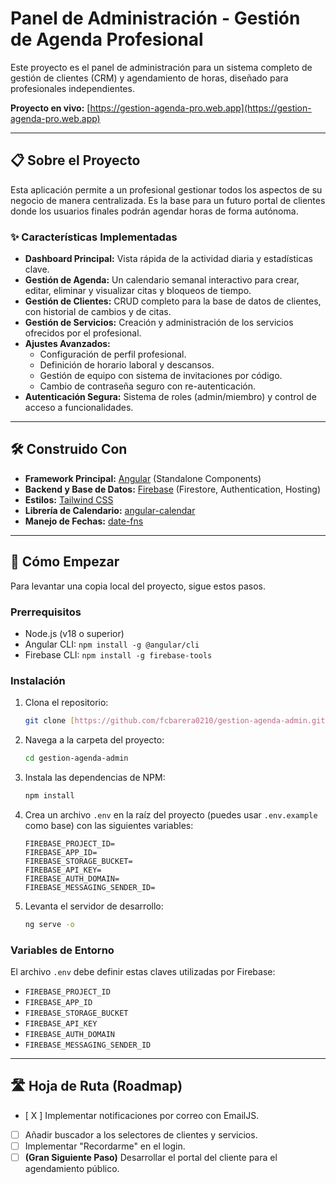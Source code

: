 # Panel de Administración - Gestión de Agenda Profesional

Este proyecto es el panel de administración para un sistema completo de gestión de clientes (CRM) y agendamiento de horas, diseñado para profesionales independientes.

**Proyecto en vivo:** [https://gestion-agenda-pro.web.app](https://gestion-agenda-pro.web.app)

---

## 📋 Sobre el Proyecto

Esta aplicación permite a un profesional gestionar todos los aspectos de su negocio de manera centralizada. Es la base para un futuro portal de clientes donde los usuarios finales podrán agendar horas de forma autónoma.

### ✨ Características Implementadas

* **Dashboard Principal:** Vista rápida de la actividad diaria y estadísticas clave.
* **Gestión de Agenda:** Un calendario semanal interactivo para crear, editar, eliminar y visualizar citas y bloqueos de tiempo.
* **Gestión de Clientes:** CRUD completo para la base de datos de clientes, con historial de cambios y de citas.
* **Gestión de Servicios:** Creación y administración de los servicios ofrecidos por el profesional.
* **Ajustes Avanzados:**
    * Configuración de perfil profesional.
    * Definición de horario laboral y descansos.
    * Gestión de equipo con sistema de invitaciones por código.
    * Cambio de contraseña seguro con re-autenticación.
* **Autenticación Segura:** Sistema de roles (admin/miembro) y control de acceso a funcionalidades.

---

## 🛠️ Construido Con

* **Framework Principal:** [Angular](https://angular.io/) (Standalone Components)
* **Backend y Base de Datos:** [Firebase](https://firebase.google.com/) (Firestore, Authentication, Hosting)
* **Estilos:** [Tailwind CSS](https://tailwindcss.com/)
* **Librería de Calendario:** [angular-calendar](https://mattlewis92.github.io/angular-calendar/docs/)
* **Manejo de Fechas:** [date-fns](https://date-fns.org/)

---

## 🚀 Cómo Empezar

Para levantar una copia local del proyecto, sigue estos pasos.

### Prerrequisitos

* Node.js (v18 o superior)
* Angular CLI: `npm install -g @angular/cli`
* Firebase CLI: `npm install -g firebase-tools`

### Instalación

1.  Clona el repositorio:
    ```sh
    git clone [https://github.com/fcbarera0210/gestion-agenda-admin.git](https://github.com/fcbarera0210/gestion-agenda-admin.git)
    ```
2.  Navega a la carpeta del proyecto:
    ```sh
    cd gestion-agenda-admin
    ```
3.  Instala las dependencias de NPM:
    ```sh
    npm install
    ```
4.  Crea un archivo `.env` en la raíz del proyecto (puedes usar `.env.example` como base) con las siguientes variables:
    ```env
    FIREBASE_PROJECT_ID=
    FIREBASE_APP_ID=
    FIREBASE_STORAGE_BUCKET=
    FIREBASE_API_KEY=
    FIREBASE_AUTH_DOMAIN=
    FIREBASE_MESSAGING_SENDER_ID=
    ```
5.  Levanta el servidor de desarrollo:
    ```sh
    ng serve -o
    ```

### Variables de Entorno

El archivo `.env` debe definir estas claves utilizadas por Firebase:

- `FIREBASE_PROJECT_ID`
- `FIREBASE_APP_ID`
- `FIREBASE_STORAGE_BUCKET`
- `FIREBASE_API_KEY`
- `FIREBASE_AUTH_DOMAIN`
- `FIREBASE_MESSAGING_SENDER_ID`

---

## 🛣️ Hoja de Ruta (Roadmap)

* [ X ] Implementar notificaciones por correo con EmailJS.
* [ ] Añadir buscador a los selectores de clientes y servicios.
* [ ] Implementar "Recordarme" en el login.
* [ ] **(Gran Siguiente Paso)** Desarrollar el portal del cliente para el agendamiento público.